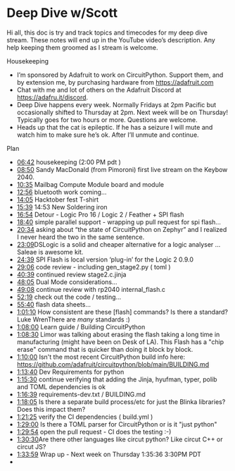 # Deep Dive w/Scott


Hi all, this doc is try and track topics and timecodes for my deep dive stream. These notes will end up in the YouTube video’s description. Any help keeping them groomed as I stream is welcome.


Housekeeping
* I’m sponsored by Adafruit to work on CircuitPython. Support them, and by extension me, by purchasing hardware from https://adafruit.com
* Chat with me and lot of others on the Adafruit Discord at https://adafru.it/discord.
* Deep Dive happens every week. Normally Fridays at 2pm Pacific but occasionally shifted to Thursday at 2pm. Next week will be on Thursday! Typically goes for two hours or more. Questions are welcome.
* Heads up that the cat is epileptic. If he has a seizure I will mute and watch him to make sure he’s ok. After I’ll unmute and continue.


Plan


* [06:42](https://www.youtube.com/watch?v=VIDEO_2021_03_19&t=402) housekeeping  (2:00 PM pdt )
* [08:50](https://www.youtube.com/watch?v=VIDEO_2021_03_19&t=530) Sandy MacDonald (from Pimoroni) first live stream on the Keybow 2040.
* [10:35](https://www.youtube.com/watch?v=VIDEO_2021_03_19&t=635) Mailbag Compute Module board and module
* [12:56](https://www.youtube.com/watch?v=VIDEO_2021_03_19&t=776) bluetooth work coming…
* [14:05](https://www.youtube.com/watch?v=VIDEO_2021_03_19&t=845) Hacktober fest T-shirt
* [15:39](https://www.youtube.com/watch?v=VIDEO_2021_03_19&t=939) 14:53 New Soldering iron
* [16:54](https://www.youtube.com/watch?v=VIDEO_2021_03_19&t=1014) Detour - Logic Pro 16 / Logic 2 / Feather + SPI flash
* [18:40](https://www.youtube.com/watch?v=VIDEO_2021_03_19&t=1120) simple parallel support - wrapping up pull request for spi flash…
* [20:34](https://www.youtube.com/watch?v=VIDEO_2021_03_19&t=1234) asking about “the state of CircuitPython on Zephyr” and I realized I never heard the two in the same sentence.
* [23:09](https://www.youtube.com/watch?v=VIDEO_2021_03_19&t=1389) ​DSLogic is a solid and cheaper alternative for a logic analyser … Saleae is awesome kit.
* [24:39](https://www.youtube.com/watch?v=VIDEO_2021_03_19&t=1479) SPI Flash is local version ‘plug-in’ for the Logic 2  0.9.0
* [29:06](https://www.youtube.com/watch?v=VIDEO_2021_03_19&t=1746) code review - including gen_stage2.py ( toml )
* [40:39](https://www.youtube.com/watch?v=VIDEO_2021_03_19&t=2439) continued review stage2.c.jinja
* [48:05](https://www.youtube.com/watch?v=VIDEO_2021_03_19&t=2885) Dual Mode considerations…
* [49:08](https://www.youtube.com/watch?v=VIDEO_2021_03_19&t=2948) continue review with rp2040  internal_flash.c
* [52:19](https://www.youtube.com/watch?v=VIDEO_2021_03_19&t=3139) check out the code / testing…
* [55:40](https://www.youtube.com/watch?v=VIDEO_2021_03_19&t=3340) flash data sheets…
* [1:01:10](https://www.youtube.com/watch?v=VIDEO_2021_03_19&t=3670) How consistent are these [flash] commands? Is there a standard?
Luke Wren​There are *many* standards :)
* [1:08:00](https://www.youtube.com/watch?v=VIDEO_2021_03_19&t=4080) Learn guide / Building CircuitPython
* [1:08:30](https://www.youtube.com/watch?v=VIDEO_2021_03_19&t=4110) Limor was talking about erasing the flash taking a long time in manufacturing (might have been on Desk of LA). This Flash has a "chip erase" command that is quicker than doing it block by block.
* [1:10:00](https://www.youtube.com/watch?v=VIDEO_2021_03_19&t=4200) Isn't the most recent CircuitPython build info here: https://github.com/adafruit/circuitpython/blob/main/BUILDING.md
* [1:13:40](https://www.youtube.com/watch?v=VIDEO_2021_03_19&t=4420) Dev Requirements for python
* [1:15:30](https://www.youtube.com/watch?v=VIDEO_2021_03_19&t=4530) continue verifying that adding the Jinja, hyufman, typer, polib and TOML dependencies is ok
* [1:16:39](https://www.youtube.com/watch?v=VIDEO_2021_03_19&t=4599) requirements-dev.txt  / BUILDING.md
* [1:18:05](https://www.youtube.com/watch?v=VIDEO_2021_03_19&t=4685) Is there a separate build process/etc for just the Blinka libraries? Does this impact them?
* [1:21:25](https://www.youtube.com/watch?v=VIDEO_2021_03_19&t=4885) verify the CI dependencies ( build.yml )
* [1:29:00](https://www.youtube.com/watch?v=VIDEO_2021_03_19&t=5340) Is there a TOML parser for CircuitPython or is it "just python"
* [1:29:54](https://www.youtube.com/watch?v=VIDEO_2021_03_19&t=5394) open the pull request - CI does the testing :-)
* [1:30:30](https://www.youtube.com/watch?v=VIDEO_2021_03_19&t=5430) ​Are there other languages like circut python? Like circut C++ or circut JS?
* [1:33:59](https://www.youtube.com/watch?v=VIDEO_2021_03_19&t=5639) Wrap up - Next week on Thursday
1:35:36 3:30PM PDT
*
